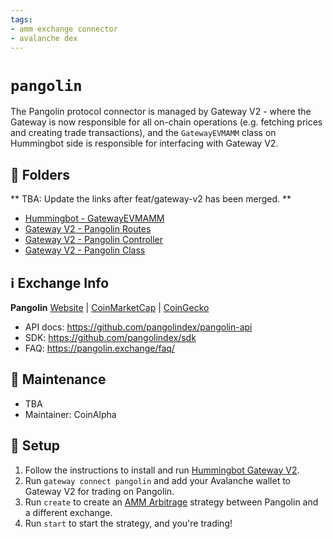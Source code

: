 ```yaml
---
tags:
- amm exchange connector
- avalanche dex
---
```


# `pangolin`

The Pangolin protocol connector is managed by Gateway V2 - where the Gateway is now responsible for all on-chain operations (e.g. fetching prices and creating trade transactions), and the `GatewayEVMAMM` class on Hummingbot side is responsible for interfacing with Gateway V2.

## 📁 Folders

** TBA: Update the links after feat/gateway-v2 has been merged. **

* [Hummingbot - GatewayEVMAMM](https://github.com/)
* [Gateway V2 - Pangolin Routes](https://github.com/)
* [Gateway V2 - Pangolin Controller](https://github.com/)
* [Gateway V2 - Pangolin Class](https://github.com/)

## ℹ️ Exchange Info

**Pangolin**
[Website](https://pangolin.exchange/) | [CoinMarketCap](https://coinmarketcap.com/exchanges/pangolin/) | [CoinGecko](https://www.coingecko.com/en/exchanges/pangolin)

* API docs: https://github.com/pangolindex/pangolin-api
* SDK: https://github.com/pangolindex/sdk
* FAQ: https://pangolin.exchange/faq/

## 👷 Maintenance

* TBA
* Maintainer: CoinAlpha

## 🔑 Setup

1. Follow the instructions to install and run [Hummingbot Gateway V2](/protocols/gateway/).
2. Run `gateway connect pangolin` and add your Avalanche wallet to Gateway V2 for trading on Pangolin.
3. Run `create` to create an [AMM Arbitrage](/strategies/amm-arbitrage/) strategy between Pangolin and a different exchange.
4. Run `start` to start the strategy, and you're trading!
